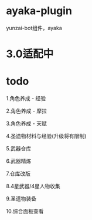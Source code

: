 # ayaka-plugin
yunzai-bot组件，ayaka

# 3.0适配中


# todo
1.角色养成 - 经验

2.角色养成 - 摩拉

3.角色养成 - 天赋

4.圣遗物材料与经验(升级将有限制)

5.武器仓库

6.武器精炼

7.仓库改版

8.4星武器/4星人物收集

9.圣遗物装备

10.综合面板查看
